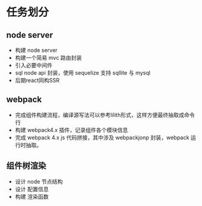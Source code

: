 # 任务划分

## node server

- 构建 node server 
- 构建一个简易 mvc 路由封装
- 引入必要中间件
- sql node api 封装，使用 sequelize 支持 sqllite 与 mysql
- 后期react同构SSR

## webpack 

- 完成组件构建流程，编译源写法可以参考lilith形式，这样方便最终抽取成命令行
- 构建 webpack4.x 插件，记录组件各个模块信息
- 完成 webpack 4.x js 代码拼接，其中涉及 webpackjonp 封装，webpack 运行时抽取。

## 组件树渲染

- 设计 node 节点结构
- 设计 配置信息
- 构建 渲染函数